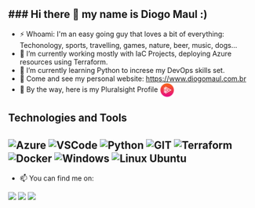 <h2> ### Hi there 👋 my name is Diogo Maul :) </h2>

- ⚡ Whoami: I'm an easy going guy that loves a bit of everything: Techonology, sports, travelling, games, nature, beer, music, dogs... 
- 🔭 I’m currently working mostly with IaC Projects, deploying Azure resources using Terraform.
- 🌱 I’m currently learning Python to increse my DevOps skills set. 
- 💬 Come and see my personal website: https://www.diogomaul.com.br
- 🤔 By the way, here is my Pluralsight Profile <a href="https://app.pluralsight.com/profile/diogo-maul-72" target="_blank" rel="noopener noreferrer"><img src="https://github.com/diogomaul/images/blob/main/pluralsight-logo.png" align="center" alt="Pluralsight Profile Diogo Maul" height="30" width="30"></a> 
<div style="display: inline_block">
   <h2  > Technologies and Tools  <h2>
      <img align="center" alt="Azure" height="50" width="50" src="https://cdn.jsdelivr.net/gh/devicons/devicon/icons/azure/azure-original.svg">
      <img align="center" alt="VSCode" height="50" width="50" src="https://cdn.jsdelivr.net/gh/devicons/devicon/icons/vscode/vscode-original.svg">
      <img align="center" alt="Python" height="50" width="50" src="https://cdn.jsdelivr.net/gh/devicons/devicon/icons/python/python-original.svg">
      <img align="center" alt="GIT" height="50" width="50" src="https://cdn.jsdelivr.net/gh/devicons/devicon/icons/git/git-original.svg">
      <img align="center" alt="Terraform" height="50" width="45" src="https://cdn.jsdelivr.net/gh/devicons/devicon/icons/terraform/terraform-original.svg">
      <img align="center" alt="Docker" height="50" width="50" src="https://cdn.jsdelivr.net/gh/devicons/devicon/icons/docker/docker-original-wordmark.svg">
      <img align="center" alt="Windows" height="50" width="50" src="https://cdn.jsdelivr.net/gh/devicons/devicon/icons/windows8/windows8-original.svg">
      <img align="center" alt="Linux Ubuntu" height="50" width="50" src="https://cdn.jsdelivr.net/gh/devicons/devicon/icons/ubuntu/ubuntu-plain.svg"

</div>
      
<br>
 
</div>
      
- 📫 You can find me on:
   
<a href="https://www.linkedin.com/in/diogomaul/" target="_blank" rel="noopener noreferrer"><img src="https://img.shields.io/badge/-LinkedIn-%230077B5?style=for-the-badge&logo=linkedin&logoColor=white" target="_blank"></a> 
<a href="https://twitter.com/diogomaul" target="_blank" rel="noopener noreferrer"><img src="https://img.shields.io/badge/Twitter-1DA1F2?style=for-the-badge&logo=twitter&logoColor=white" target="_blank"></a> 
<a href="https://instagram.com/diogomaul" target="_blank" rel="noopener noreferrer"><img src="https://img.shields.io/badge/Instagram-E4405F?style=for-the-badge&logo=instagram&logoColor=white" target="_blank"></a> 
  
      
<!--
![Snake animation](https://github.com/codethi/codethi/blob/output/github-contribution-grid-snake.svg)
      
- 👯 I’m looking to collaborate on ...
- 🤔 I’m looking for help with ...
- 💬 Ask me about ...
- -->

